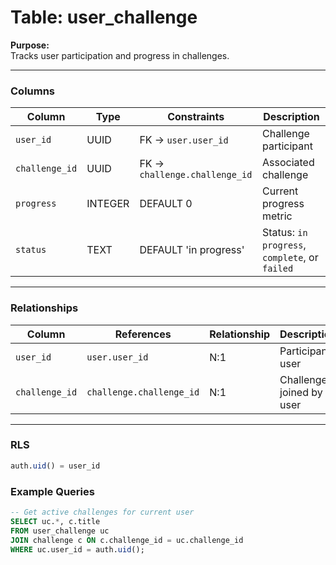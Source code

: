 # Table: user_challenge

**Purpose:**  
Tracks user participation and progress in challenges.

---

### Columns

| Column | Type | Constraints | Description |
|--------|------|-------------|-------------|
| `user_id` | UUID | FK -> `user.user_id` | Challenge participant |
| `challenge_id` | UUID | FK -> `challenge.challenge_id` | Associated challenge |
| `progress` | INTEGER | DEFAULT 0 | Current progress metric |
| `status` | TEXT | DEFAULT 'in progress' | Status: `in progress`, `complete`, or `failed` |

---

### Relationships

| Column | References | Relationship | Description |
|--------|------------|--------------|-------------|
| `user_id` | `user.user_id` | N:1 | Participant user |
| `challenge_id` | `challenge.challenge_id` | N:1 | Challenge joined by user |

---

### RLS

```sql
auth.uid() = user_id
```

### Example Queries
```sql
-- Get active challenges for current user
SELECT uc.*, c.title
FROM user_challenge uc
JOIN challenge c ON c.challenge_id = uc.challenge_id
WHERE uc.user_id = auth.uid();
```